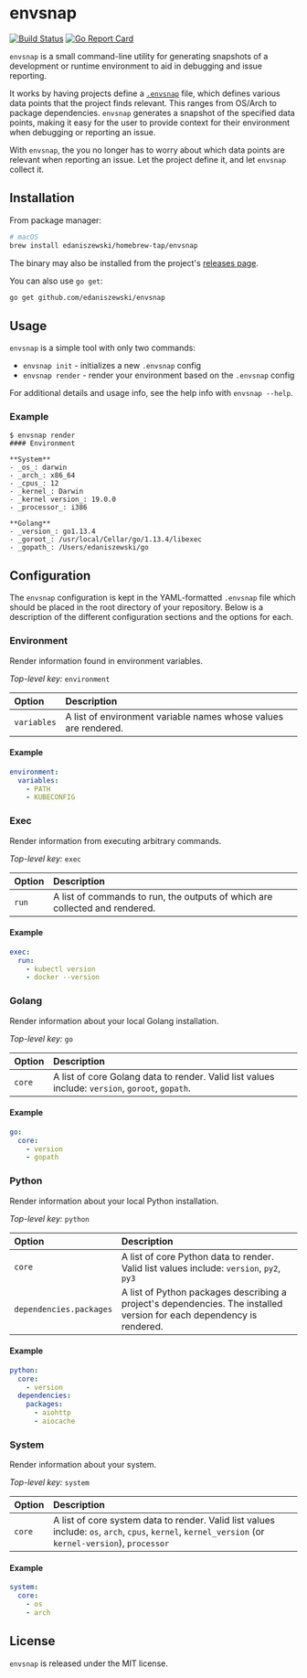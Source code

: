 
# envsnap

[![Build Status](https://travis-ci.org/edaniszewski/envsnap.svg?branch=master)](https://travis-ci.org/edaniszewski/envsnap)
[![Go Report Card](https://goreportcard.com/badge/github.com/edaniszewski/envsnap)](https://goreportcard.com/report/github.com/edaniszewski/envsnap)

`envsnap` is a small command-line utility for generating snapshots of a development
or runtime environment to aid in debugging and issue reporting.

It works by having projects define a [`.envsnap`](.envsnap) file, which defines various
data points that the project finds relevant. This ranges from OS/Arch to package dependencies.
`envsnap` generates a snapshot of the specified data points, making it easy for the user
to provide context for their environment when debugging or reporting an issue. 

With `envsnap`, the you no longer has to worry about which data points are relevant when
reporting an issue. Let the project define it, and let `envsnap` collect it.

## Installation

From package manager:

```bash
# macOS
brew install edaniszewski/homebrew-tap/envsnap
```

The binary may also be installed from the project's [releases page](https://github.com/edaniszewski/envsnap/releases).

You can also use `go get`:
```bash
go get github.com/edaniszewski/envsnap
```

## Usage

`envsnap` is a simple tool with only two commands:

* `envsnap init` - initializes a new `.envsnap` config
* `envsnap render` - render your environment based on the `.envsnap` config

For additional details and usage info, see the help info with `envsnap --help`.

### Example

```console
$ envsnap render
#### Environment

**System**
- _os_: darwin
- _arch_: x86_64
- _cpus_: 12
- _kernel_: Darwin
- _kernel version_: 19.0.0
- _processor_: i386

**Golang**
- _version_: go1.13.4
- _goroot_: /usr/local/Cellar/go/1.13.4/libexec
- _gopath_: /Users/edaniszewski/go

```

## Configuration

The `envsnap` configuration is kept in the YAML-formatted `.envsnap` file which should be placed
in the root directory of your repository. Below is a description of the different configuration
sections and the options for each.

### Environment

Render information found in environment variables.

*Top-level key:* `environment`

| Option | Description |
| :--- | :--- |
| `variables` | A list of environment variable names whose values are rendered. |

#### Example

```yaml
environment:
  variables:
    - PATH
    - KUBECONFIG
```

### Exec

Render information from executing arbitrary commands.

*Top-level key:* `exec`

| Option | Description |
| :--- | :--- |
| `run` | A list of commands to run, the outputs of which are collected and rendered. |

#### Example

```yaml
exec:
  run:
    - kubectl version
    - docker --version
```

### Golang

Render information about your local Golang installation.

*Top-level key:* `go`

| Option | Description |
| :--- | :--- |
| `core` | A list of core Golang data to render. Valid list values include: `version`, `goroot`, `gopath`. |

#### Example

```yaml
go:
  core:
    - version
    - gopath
```

### Python

Render information about your local Python installation.

*Top-level key:* `python`

| Option | Description |
| :--- | :--- |
| `core` | A list of core Python data to render. Valid list values include: `version`, `py2`, `py3` | 
| `dependencies.packages` | A list of Python packages describing a project's dependencies. The installed version for each dependency is rendered. |

#### Example

```yaml
python:
  core:
    - version
  dependencies:
    packages:
      - aiohttp
      - aiocache
```

### System

Render information about your system.

*Top-level key:* `system`

| Option | Description |
| :--- | :--- |
| `core` | A list of core system data to render. Valid list values include: `os`, `arch`, `cpus`, `kernel`, `kernel_version` (or `kernel-version`), `processor` |

#### Example

```yaml
system:
  core:
    - os
    - arch
```

## License

`envsnap` is released under the MIT license.
